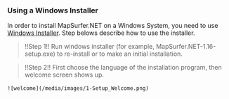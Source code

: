 ### Using a Windows Installer ###

In order to install MapSurfer.NET on a Windows System, you need to use [Windows Installer](http://mapsurfernet.com/downloads#tab-win). Step belows describe how to use the installer.

>!!Step 1!! Run windows installer (for example, MapSurfer.NET-1.16-setup.exe) to re-install or to make an initial installation. 

>!!Step 2!! First choose the language of the installation program, then welcome screen shows up.

    ![welcome](/media/images/1-Setup_Welcome.png)
